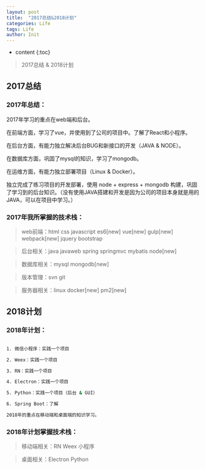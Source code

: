 ```yaml
---
layout: post
title:  "2017总结&2018计划"
categories: Life
tags: Life
author: Init
---
```


* content
{:toc}

> 2017总结 & 2018计划





## 2017总结

### 2017年总结：

2017年学习的重点在web端和后台。

在前端方面，学习了vue，并使用到了公司的项目中。了解了React和小程序。

在后台方面，有能力独立解决后台BUG和新接口的开发（JAVA & NODE）。

在数据库方面，巩固了mysql的知识，学习了mongodb。

在运维方面，有能力独立部署项目（Linux & Docker）。

独立完成了练习项目的开发部署，使用 node + express + mongodb 构建，巩固了学习到的后台知识。（没有使用JAVA搭建和开发是因为公司的项目本身就是用的JAVA，可以在项目中学习。）

### 2017年我所掌握的技术栈：

> web前端：html css javascript es6[new] vue[new] gulp[new] webpack[new] jquery bootstrap

> 后台相关：java javaweb spring springmvc mybatis node[new]

> 数据库相关：mysql mongodb[new]

> 版本管理：svn git

> 服务器相关：linux docker[new] pm2[new]

## 2018计划

### 2018年计划：

``` sh

1. 微信小程序：实践一个项目

2. Weex：实践一个项目

3. RN：实践一个项目

4. Electron：实践一个项目

5. Python：实践一个项目（后台 & GUI）

6. Spring Boot：了解

2018年的重点在移动端和桌面端的知识学习。

```

### 2018年计划掌握技术栈：

> 移动端相关：RN Weex 小程序

> 桌面相关：Electron Python